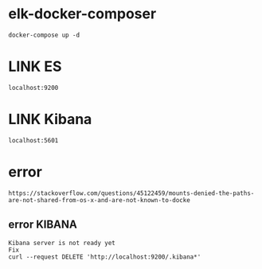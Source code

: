 # elk-docker-composer
```
docker-compose up -d
```

# LINK ES
```
localhost:9200
```

# LINK Kibana
```
localhost:5601
```

# error 
```
https://stackoverflow.com/questions/45122459/mounts-denied-the-paths-are-not-shared-from-os-x-and-are-not-known-to-docke
```

## error KIBANA
```
Kibana server is not ready yet
Fix
curl --request DELETE 'http://localhost:9200/.kibana*'
```